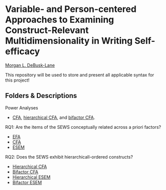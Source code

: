 # Variable- and Person-centered Approaches to Examining Construct-Relevant Multidimensionality in Writing Self-efficacy  
[Morgan L. DeBusk-Lane](http://www.mldebusklane.com)

This repository will be used to store and present all applicable syntax for this project!

## Folders & Descriptions
Power Analyses

* [CFA](https://github.com/debusklaneml/hatch/blob/master/Power_Analyses/CFA.inp), [hierarchical CFA](https://github.com/debusklaneml/hatch/blob/master/Power_Analyses/hCFA.inp), and [bifactor CFA](https://github.com/debusklaneml/hatch/blob/master/Power_Analyses/biCFA.inp).

RQ1: Are the items of the SEWS conceptually related across a priori factors?

* [EFA](https://github.com/debusklaneml/hatch/tree/master/RQ1/EFA)
* [CFA](https://github.com/debusklaneml/hatch/tree/master/RQ1/CFA)
* [ESEM](https://github.com/debusklaneml/hatch/tree/master/RQ1/ESEM)

RQ2: Does the SEWS exhibit hierarchicall-ordered constructs?

* [Hierarchical CFA](https://github.com/debusklaneml/hatch/tree/master/RQ2/hCFA)
* [Bifactor CFA](https://github.com/debusklaneml/hatch/tree/master/RQ2/bCFA)
* [Hierarchical ESEM](https://github.com/debusklaneml/hatch/tree/master/RQ2/hESEM)
* [Bifactor ESEM](https://github.com/debusklaneml/hatch/tree/master/RQ2/bESEM)
  


